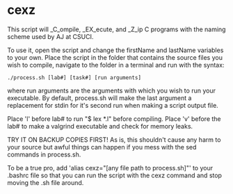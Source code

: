 # cexz #

This script will _C_ompile, _EX_ecute, and _Z_ip C programs with the naming scheme used by AJ at CSUCI.

To use it, open the script and change the firstName and lastName variables to your own. Place the script in the folder that contains the source files you wish to compile, navigate to the folder in a terminal and run with the syntax:

    ./process.sh [lab#] [task#] [run arguments]

where run arguments are the arguments with which you wish to run your executable. By default, process.sh will make the last argument a replacement for stdin for it's second run when making a script output file.

Place 'l' before lab# to run "$ lex *.l" before compiling. Place 'v' before the lab# to make a valgrind executable and check for memory leaks.

TRY IT ON BACKUP COPIES FIRST! As is, this shouldn't cause any harm to your source but awful things can happen if you mess with the sed commands in process.sh.

To be a true pro, add 'alias cexz="[any file path to process.sh]"' to your .bashrc file so that you can run the script with the cexz command and stop moving the .sh file around.

